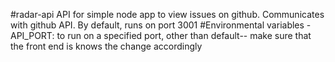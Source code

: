 #radar-api
API for simple node app to view issues on github. Communicates with github API. By default, runs on port 3001
#Environmental variables
-API_PORT: to run on a specified port, other than default-- make sure that the front end is knows the change accordingly



